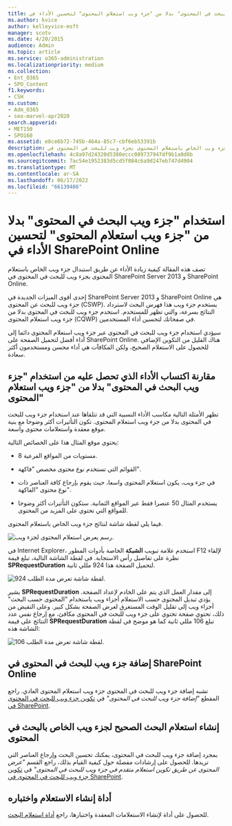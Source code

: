 ```yaml
---
title: استخدام "جزء ويب البحث في المحتوى" بدلا من "جزء ويب استعلام المحتوى" لتحسين الأداء في SharePoint Online
ms.author: kvice
author: kelleyvice-msft
manager: scotv
ms.date: 4/20/2015
audience: Admin
ms.topic: article
ms.service: o365-administration
ms.localizationpriority: medium
ms.collection:
- Ent_O365
- SPO_Content
f1.keywords:
- CSH
ms.custom:
- Adm_O365
- seo-marvel-apr2020
search.appverid:
- MET150
- SPO160
ms.assetid: e8ce6b72-745b-464a-85c7-cbf6eb53391b
description: تعرف على كيفية زيادة الأداء عن طريق استبدال جزء ويب الخاص باستعلام المحتوى بجزء ويب للبحث في المحتوى في SharePoint Server 2013 و SharePoint Online.
ms.openlocfilehash: 4c8a97d24320d5380eccc089737947df9b1a0d0b
ms.sourcegitcommit: 7ac54e1952383d5cd5f084c6a9d247eb747d4904
ms.translationtype: MT
ms.contentlocale: ar-SA
ms.lasthandoff: 06/17/2022
ms.locfileid: "66139486"
---
```

# <a name="using-content-search-web-part-instead-of-content-query-web-part-to-improve-performance-in-sharepoint-online"></a>استخدام "جزء ويب البحث في المحتوى" بدلا من "جزء ويب استعلام المحتوى" لتحسين الأداء في SharePoint Online

تصف هذه المقالة كيفية زيادة الأداء عن طريق استبدال جزء ويب الخاص باستعلام المحتوى بجزء ويب للبحث في المحتوى في SharePoint Server 2013 و SharePoint Online.
  
إحدى أقوى الميزات الجديدة في SharePoint Server 2013 و SharePoint Online هي جزء ويب للبحث عن المحتوى (CSWP). يستخدم جزء ويب هذا فهرس البحث لاسترداد النتائج بسرعة، والتي تظهر للمستخدم. استخدم جزء ويب للبحث في المحتوى بدلا من جزء ويب استعلام المحتوى (CQWP) في صفحاتك لتحسين أداء المستخدمين.
  
سيؤدي استخدام جزء ويب للبحث في المحتوى عبر جزء ويب استعلام المحتوى دائما إلى أداء أفضل لتحميل الصفحة على SharePoint Online. هناك القليل من التكوين الإضافي للحصول على الاستعلام الصحيح، ولكن المكافآت هي أداء محسن ومستخدمون أكثر سعادة.
  
## <a name="comparing-the-performance-gain-you-get-from-using-content-search-web-part-instead-of-content-query-web-part"></a>مقارنة اكتساب الأداء الذي تحصل عليه من استخدام "جزء ويب البحث في المحتوى" بدلا من "جزء ويب استعلام المحتوى"

تظهر الأمثلة التالية مكاسب الأداء النسبية التي قد تتلقاها عند استخدام جزء ويب للبحث في المحتوى بدلا من جزء ويب استعلام المحتوى. تكون التأثيرات أكثر وضوحا مع بنية موقع معقدة واستعلامات محتوى واسعة.
  
يحتوي موقع المثال هذا على الخصائص التالية:
  
- 8 مستويات من المواقع الفرعية.
    
- القوائم التي تستخدم نوع محتوى مخصص "فاكهة".
    
- في جزء ويب، يكون استعلام المحتوى واسعا، حيث يقوم بإرجاع كافة العناصر ذات نوع محتوى "الفاكهة".
    
- يستخدم المثال 50 عنصرا فقط عبر المواقع الثمانية. ستكون التأثيرات أكثر وضوحا للمواقع التي تحتوي على المزيد من المحتوى.
    
فيما يلي لقطة شاشة لنتائج جزء ويب الخاص باستعلام المحتوى.
  
![رسم يعرض استعلام المحتوى لجزء ويب.](../media/b3d41f20-dfe5-46ed-9c0a-31057e82de33.png)
  
في Internet Explorer، استخدم علامة تبويب **الشبكة** الخاصة بأدوات المطور F12 لإلقاء نظرة على تفاصيل رأس الاستجابة. في لقطة الشاشة التالية، تبلغ قيمة **SPRequestDuration** لتحميل الصفحة هذا 924 مللي ثانية. 
  
![لقطة شاشة تعرض مدة الطلب 924.](../media/343571f2-a249-4de2-bc11-2cee93498aea.png)
  
 يشير **SPRequestDuration** إلى مقدار العمل الذي يتم على الخادم لإعداد الصفحة. يؤدي تبديل المحتوى حسب الاستعلام أجزاء ويب باستخدام "المحتوى حسب البحث" أجزاء ويب إلى تقليل الوقت المستغرق لعرض الصفحة بشكل كبير. وعلى النقيض من ذلك، تحتوي صفحة تحتوي على جزء ويب للبحث في المحتوى مكافئ، مع إرجاع نفس عدد النتائج على قيمة **SPRequestDuration** تبلغ 106 مللي ثانية كما هو موضح في لقطة الشاشة هذه: 
  
![لقطة شاشة تعرض مدة الطلب 106.](../media/b46387ac-660d-4e5e-a11c-cc430e912962.png)
  
## <a name="adding-a-content-search-web-part-in-sharepoint-online"></a>إضافة جزء ويب للبحث في المحتوى في SharePoint Online

تشبه إضافة جزء ويب للبحث في المحتوى جزء ويب استعلام المحتوى العادي. راجع المقطع *"إضافة جزء ويب للبحث في المحتوى"* في [تكوين جزء ويب للبحث في المحتوى في SharePoint](https://support.office.com/article/Configure-a-Content-Search-Web-Part-in-SharePoint-0dc16de1-dbe4-462b-babb-bf8338c36c9a).
  
## <a name="creating-the-right-search-query-for-your-content-search-web-part"></a>إنشاء استعلام البحث الصحيح لجزء ويب الخاص بالبحث في المحتوى

بمجرد إضافة جزء ويب للبحث في المحتوى، يمكنك تحسين البحث وإرجاع العناصر التي تريدها. للحصول على إرشادات مفصلة حول كيفية القيام بذلك، راجع القسم *"عرض المحتوى عن طريق تكوين استعلام متقدم في جزء ويب للبحث في المحتوى"* في [تكوين جزء ويب للبحث في المحتوى في SharePoint](https://support.office.com/article/Configure-a-Content-Search-Web-Part-in-SharePoint-0dc16de1-dbe4-462b-babb-bf8338c36c9a).
  
## <a name="query-building-and-testing-tool"></a>أداة إنشاء الاستعلام واختباره

للحصول على أداة لإنشاء الاستعلامات المعقدة واختبارها، راجع [أداة استعلام البحث](https://github.com/pnp/PnP-Tools/tree/master/Solutions/SharePoint.Search.QueryTool#download-the-tool).
  

